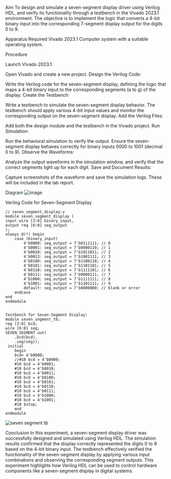Aim
To design and simulate a seven-segment display driver using Verilog HDL, and verify its functionality through a testbench in the Vivado 2023.1 environment. The objective is to implement the logic that converts a 4-bit binary input into the corresponding 7-segment display output for the digits 0 to 9.

Apparatus Required
Vivado 2023.1
Computer system with a suitable operating system.

Procedure

Launch Vivado 2023.1:

Open Vivado and create a new project.
Design the Verilog Code:

Write the Verilog code for the seven-segment display, defining the logic that maps a 4-bit binary input to the corresponding segments (a to g) of the display.
Create the Testbench:

Write a testbench to simulate the seven-segment display behavior. The testbench should apply various 4-bit input values and monitor the corresponding output on the seven-segment display.
Add the Verilog Files:

Add both the design module and the testbench in the Vivado project.
Run Simulation:

Run the behavioral simulation to verify the output. Ensure the seven-segment display behaves correctly for binary inputs 0000 to 1001 (decimal 0 to 9).
Observe the Waveforms:

Analyze the output waveforms in the simulation window, and verify that the correct segments light up for each digit.
Save and Document Results:

Capture screenshots of the waveform and save the simulation logs. These will be included in the lab report.

Diagram
![image](https://github.com/user-attachments/assets/d7ecb419-906e-4e3b-9b82-f86ced4f364a)


Verilog Code for Seven-Segment Display

    // seven_segment_display.v
    module seven_segment_display (
    input wire [3:0] binary_input,
    output reg [6:0] seg_output
    );
    always @(*) begin
        case (binary_input)
            4'b0000: seg_output = 7'b0111111; // 0
            4'b0001: seg_output = 7'b0000110; // 1
            4'b0010: seg_output = 7'b1011011; // 2
            4'b0013: seg_output = 7'b1001111; // 3
            4'b0100: seg_output = 7'b1100110; // 4
            4'b0101: seg_output = 7'b1101101; // 5
            4'b0110: seg_output = 7'b1111101; // 6
            4'b0111: seg_output = 7'b0000111; // 7
            4'b1000: seg_output = 7'b1111111; // 8
            4'b1001: seg_output = 7'b1101111; // 9
            default: seg_output = 7'b0000000; // blank or error
        endcase
    end
    endmodule


    Testbench for Seven-Segment Display:
    module seven_segment_tb;
    reg [3:0] bcd;
    wire [6:0] seg;
    SEVEN_SEGMENT uut(
        .bcd(bcd),
        .seg(seg));
     initial
        begin
        bcd= 4'b0000;
        //#10 bcd = 4'b0000; 
        #10 bcd = 4'b0001; 
        #10 bcd = 4'b0010;
        #10 bcd = 4'b0011; 
        #10 bcd = 4'b0100; 
        #10 bcd = 4'b0101; 
        #10 bcd = 4'b0110; 
        #10 bcd = 4'b0111; 
        #10 bcd = 4'b1000; 
        #10 bcd = 4'b1001; 
        #10 $stop;
        end
    endmodule

![seven segment tb](https://github.com/user-attachments/assets/a6faf01a-f47e-4118-95cc-ed5f37bba67f)



Conclusion
In this experiment, a seven-segment display driver was successfully designed and simulated using Verilog HDL. The simulation results confirmed that the display correctly represented the digits 0 to 9 based on the 4-bit binary input. The testbench effectively verified the functionality of the seven-segment display by applying various input combinations and observing the corresponding segment outputs. This experiment highlights how Verilog HDL can be used to control hardware components like a seven-segment display in digital systems.
